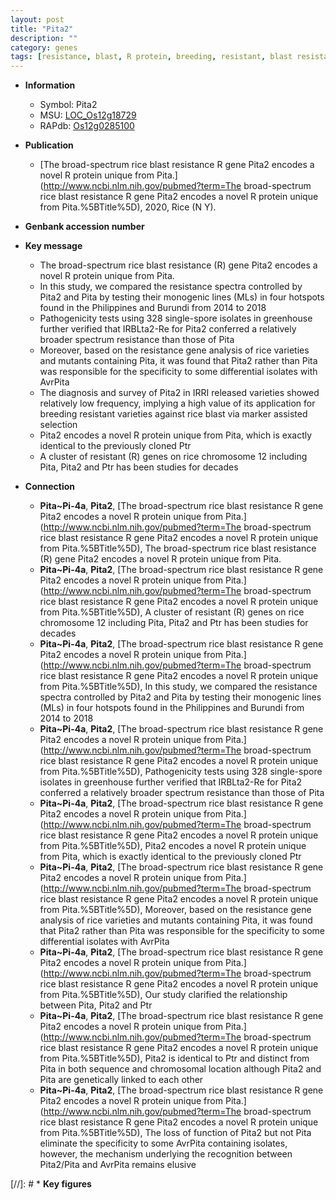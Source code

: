 ```yaml
---
layout: post
title: "Pita2"
description: ""
category: genes
tags: [resistance, blast, R protein, breeding, resistant, blast resistance]
---
```


* **Information**  
    + Symbol: Pita2  
    + MSU: [LOC_Os12g18729](http://rice.uga.edu/cgi-bin/ORF_infopage.cgi?orf=LOC_Os12g18729)  
    + RAPdb: [Os12g0285100](http://rapdb.dna.affrc.go.jp/viewer/gbrowse_details/irgsp1?name=Os12g0285100)  

* **Publication**  
    + [The broad-spectrum rice blast resistance R gene Pita2 encodes a novel R protein unique from Pita.](http://www.ncbi.nlm.nih.gov/pubmed?term=The broad-spectrum rice blast resistance R gene Pita2 encodes a novel R protein unique from Pita.%5BTitle%5D), 2020, Rice (N Y).

* **Genbank accession number**  

* **Key message**  
    + The broad-spectrum rice blast resistance (R) gene Pita2 encodes a novel R protein unique from Pita.
    + In this study, we compared the resistance spectra controlled by Pita2 and Pita by testing their monogenic lines (MLs) in four hotspots found in the Philippines and Burundi from 2014 to 2018
    + Pathogenicity tests using 328 single-spore isolates in greenhouse further verified that IRBLta2-Re for Pita2 conferred a relatively broader spectrum resistance than those of Pita
    + Moreover, based on the resistance gene analysis of rice varieties and mutants containing Pita, it was found that Pita2 rather than Pita was responsible for the specificity to some differential isolates with AvrPita
    + The diagnosis and survey of Pita2 in IRRI released varieties showed relatively low frequency, implying a high value of its application for breeding resistant varieties against rice blast via marker assisted selection
    + Pita2 encodes a novel R protein unique from Pita, which is exactly identical to the previously cloned Ptr
    + A cluster of resistant (R) genes on rice chromosome 12 including Pita, Pita2 and Ptr has been studies for decades

* **Connection**  
    + __Pita~Pi-4a__, __Pita2__, [The broad-spectrum rice blast resistance R gene Pita2 encodes a novel R protein unique from Pita.](http://www.ncbi.nlm.nih.gov/pubmed?term=The broad-spectrum rice blast resistance R gene Pita2 encodes a novel R protein unique from Pita.%5BTitle%5D), The broad-spectrum rice blast resistance (R) gene Pita2 encodes a novel R protein unique from Pita.
    + __Pita~Pi-4a__, __Pita2__, [The broad-spectrum rice blast resistance R gene Pita2 encodes a novel R protein unique from Pita.](http://www.ncbi.nlm.nih.gov/pubmed?term=The broad-spectrum rice blast resistance R gene Pita2 encodes a novel R protein unique from Pita.%5BTitle%5D),  A cluster of resistant (R) genes on rice chromosome 12 including Pita, Pita2 and Ptr has been studies for decades
    + __Pita~Pi-4a__, __Pita2__, [The broad-spectrum rice blast resistance R gene Pita2 encodes a novel R protein unique from Pita.](http://www.ncbi.nlm.nih.gov/pubmed?term=The broad-spectrum rice blast resistance R gene Pita2 encodes a novel R protein unique from Pita.%5BTitle%5D), In this study, we compared the resistance spectra controlled by Pita2 and Pita by testing their monogenic lines (MLs) in four hotspots found in the Philippines and Burundi from 2014 to 2018
    + __Pita~Pi-4a__, __Pita2__, [The broad-spectrum rice blast resistance R gene Pita2 encodes a novel R protein unique from Pita.](http://www.ncbi.nlm.nih.gov/pubmed?term=The broad-spectrum rice blast resistance R gene Pita2 encodes a novel R protein unique from Pita.%5BTitle%5D),  Pathogenicity tests using 328 single-spore isolates in greenhouse further verified that IRBLta2-Re for Pita2 conferred a relatively broader spectrum resistance than those of Pita
    + __Pita~Pi-4a__, __Pita2__, [The broad-spectrum rice blast resistance R gene Pita2 encodes a novel R protein unique from Pita.](http://www.ncbi.nlm.nih.gov/pubmed?term=The broad-spectrum rice blast resistance R gene Pita2 encodes a novel R protein unique from Pita.%5BTitle%5D),  Pita2 encodes a novel R protein unique from Pita, which is exactly identical to the previously cloned Ptr
    + __Pita~Pi-4a__, __Pita2__, [The broad-spectrum rice blast resistance R gene Pita2 encodes a novel R protein unique from Pita.](http://www.ncbi.nlm.nih.gov/pubmed?term=The broad-spectrum rice blast resistance R gene Pita2 encodes a novel R protein unique from Pita.%5BTitle%5D),  Moreover, based on the resistance gene analysis of rice varieties and mutants containing Pita, it was found that Pita2 rather than Pita was responsible for the specificity to some differential isolates with AvrPita
    + __Pita~Pi-4a__, __Pita2__, [The broad-spectrum rice blast resistance R gene Pita2 encodes a novel R protein unique from Pita.](http://www.ncbi.nlm.nih.gov/pubmed?term=The broad-spectrum rice blast resistance R gene Pita2 encodes a novel R protein unique from Pita.%5BTitle%5D), Our study clarified the relationship between Pita, Pita2 and Ptr
    + __Pita~Pi-4a__, __Pita2__, [The broad-spectrum rice blast resistance R gene Pita2 encodes a novel R protein unique from Pita.](http://www.ncbi.nlm.nih.gov/pubmed?term=The broad-spectrum rice blast resistance R gene Pita2 encodes a novel R protein unique from Pita.%5BTitle%5D),  Pita2 is identical to Ptr and distinct from Pita in both sequence and chromosomal location although Pita2 and Pita are genetically linked to each other
    + __Pita~Pi-4a__, __Pita2__, [The broad-spectrum rice blast resistance R gene Pita2 encodes a novel R protein unique from Pita.](http://www.ncbi.nlm.nih.gov/pubmed?term=The broad-spectrum rice blast resistance R gene Pita2 encodes a novel R protein unique from Pita.%5BTitle%5D),  The loss of function of Pita2 but not Pita eliminate the specificity to some AvrPita containing isolates, however, the mechanism underlying the recognition between Pita2/Pita and AvrPita remains elusive

[//]: # * **Key figures**  


